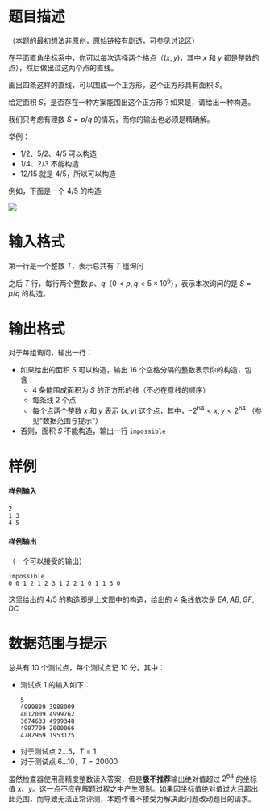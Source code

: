 
# 题目描述

（本题的最初想法非原创，原始链接有剧透，可参见讨论区）

在平面直角坐标系中，你可以每次选择两个格点（$(x,y)$，其中 $x$ 和 $y$ 都是整数的点），然后做出过这两个点的直线。

画出四条这样的直线，可以围成一个正方形，这个正方形具有面积 $S$。

给定面积 $S$，是否存在一种方案能围出这个正方形？如果是，请给出一种构造。

我们只考虑有理数 $S = p / q$ 的情况，而你的输出也必须是精确解。

举例：

- $1/2$、$5/2$、$4/5$ 可以构造
- $1/4$、$2/3$ 不能构造
- $12/15$ 就是 $4/5$，所以可以构造

例如，下面是一个 $4/5$ 的构造

![](source/loj/6438/img/aHR0cHM6Ly9kcmFtLmNmL3JlcG8vc3F1YXJlLnN2Zw==.svg)

# 输入格式

第一行是一个整数 $T$，表示总共有 $T$ 组询问

之后 $T$ 行，每行两个整数 $p$、$q$（$0 < p, q < 5 \times 10^6$），表示本次询问的是 $S = p/q$ 的构造。

# 输出格式

对于每组询问，输出一行：

- 如果给出的面积 $S$ 可以构造，输出 $16$ 个空格分隔的整数表示你的构造，包含：
    - $4$ 条能围成面积为 $S$ 的正方形的线（不必在意线的顺序）
    - 每条线 $2$ 个点
    - 每个点两个整数 $x$ 和 $y$ 表示 $(x, y)$ 这个点，其中，$-2^{64} < x, y < 2^{64}$ （参见“数据范围与提示”）
- 否则，面积 $S$ 不能构造，输出一行 `impossible`

# 样例

#### 样例输入

```plain
2
1 3
4 5
```
#### 样例输出

（一个可以接受的输出）

```plain
impossible
0 0 1 2 1 2 3 1 2 2 1 0 1 1 3 0
```

这里给出的 $4/5$ 的构造即是上文图中的构造，给出的 $4$ 条线依次是 $EA, AB, GF, DC$

# 数据范围与提示

总共有 $10$ 个测试点，每个测试点记 $10$ 分。其中：

- 测试点 $1$ 的输入如下：
  ```plain
  5
  4999889 3988009
  4012009 4999762
  3674633 4999348
  4997709 2000066
  4782969 1953125
  ```
- 对于测试点 $2 \dots 5$，$T = 1$
- 对于测试点 $6 \dots 10$，$T = 20000$

虽然检查器使用高精度整数读入答案，但是**极不推荐**输出绝对值超过 $2^{64}$ 的坐标值 $x$、$y$。这一点不应在解题过程之中产生限制。如果因坐标值绝对值过大且超出此范围，而导致无法正常评测，本题作者不接受为解决此问题改动题目的请求。


